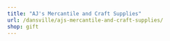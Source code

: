 ```yaml
---
title: "AJ's Mercantile and Craft Supplies"
url: /dansville/ajs-mercantile-and-craft-supplies/
shop: gift
---
```

